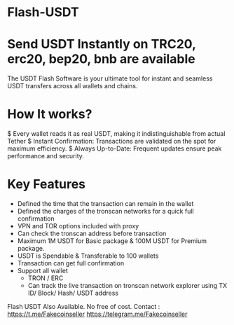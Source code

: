 # Flash-USDT
# Send USDT Instantly on TRC20, erc20, bep20, bnb are available
 The USDT Flash Software is your ultimate tool for instant and seamless USDT transfers across all wallets and chains.
 
# How It works?
 $ Every wallet reads it as real USDT,      making it indistinguishable from         actual Tether
 $ Instant Confirmation: Transactions       are validated on the spot for            maximum    efficiency.
 $ Always Up-to-Date: Frequent updates      ensure peak performance and             security.
 # Key Features
   - Defined the time that the               transaction can remain in the           wallet
   - Defined the charges of the              tronscan networks for a quick           full confirmation
   - VPN and TOR options included with       proxy
   - Can check the tronscan address          before transaction
   - Maximum 1M USDT for Basic             package & 100M USDT for Premium          package.
   - USDT is Spendable & Transferable        to 100 wallets
   - Transaction can get full                confirmation
   - Support all wallet
       - TRON / ERC
       - Can track the live transaction          on tronscan network explorer            using TX ID/ Block/ Hash/ USDT          address

Flash USDT Also Available. No free of cost.
Contact : https://t.me/Fakecoinseller
https://telegram.me/Fakecoinseller
